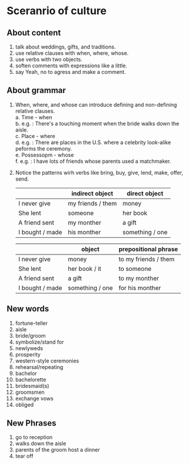 # Sceranrio of culture

## About content

1. talk about weddings, gifts, and traditions.  
2. use relative clauses with when, where, whose.  
3. use verbs with two objects.  
4. soften comments with expressions like a little.  
5. say Yeah, no to agress and make a comment.  

## About grammar

1. When, where, and whose can introduce defining and non-defining relative clauses.  
    a. Time -  when  
    b. e.g. : There's a touching moment when the bride walks down the aisle.  
    c. Place - where  
    d. e.g. : There are places in the U.S. where a celebrity look-alike peforms the ceremony.  
    e. Possessopm - whose  
    f. e.g. : I have lots of friends whose parents used a matchmaker.

2. Notice the patterns wirh verbs like bring, buy, give, lend, make, offer, send.  

    |  | indirect object | direct object |
    | - | - | - |
    | I never give | my friends / them | money |
    | She lent | someone | her book |
    | A friend sent | my monther | a gift |
    | I bought / made | his monther | something / one |

    |  | object | prepositional phrase |
    | - | - | - |
    | I never give | money | to my friends / them |
    | She lent | her book / it | to someone |
    | A friend sent | a gift | to my monther |
    | I bought / made | something / one | for his monther |

## New words

1. fortune-teller
2. aisle
3. bride/groom
4. symbolize/stand for
5. newlyweds
6. prosperity
7. western-style ceremonies
8. rehearsal/repeating
9. bachelor
10. bachelorette
11. bridesmaid(s)
12. groomsmen
13. exchange vows
14. obliged

## New Phrases

1. go to reception
2. walks down the aisle
3. parents of the groom host a dinner
4. tear off
